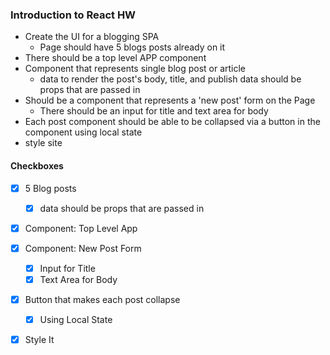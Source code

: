 ### Introduction to React HW
- Create the UI for a blogging SPA
  - Page should have 5 blogs posts already on it
- There should be a top level APP component
- Component that represents single blog post or article
  - data to render the post's body, title, and publish data should be props that are passed in
- Should be a component that represents a 'new post' form on the Page
  - There should be an input for title and text area for body
- Each post component should be able to be collapsed via a button in the component using local state
- style site

#### Checkboxes

- [X] 5 Blog posts
  - [X] data should be props that are passed in

- [X] Component: Top Level App

- [X] Component: New Post Form
  - [X] Input for Title
  - [X] Text Area for Body

- [X] Button that makes each post collapse
  - [X] Using Local State

- [X] Style It

